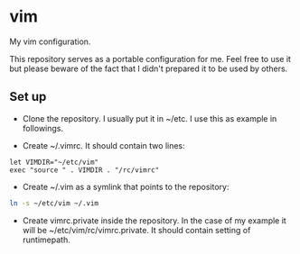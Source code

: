 vim
===

My vim configuration.

This repository serves as a portable configuration for me.
Feel free to use it but please beware of the fact that I didn't prepared it to be used by others.

Set up
----------

* Clone the repository. I usually put it in ~/etc. I use this as example in followings.

* Create ~/.vimrc. It should contain two lines:

```vim
let VIMDIR="~/etc/vim"
exec "source " . VIMDIR . "/rc/vimrc"
```

* Create ~/.vim as a symlink that points to the repository:

```sh
ln -s ~/etc/vim ~/.vim
```

* Create vimrc.private inside the repository. In the case of my example it will be ~/etc/vim/rc/vimrc.private. It should contain setting of runtimepath.
